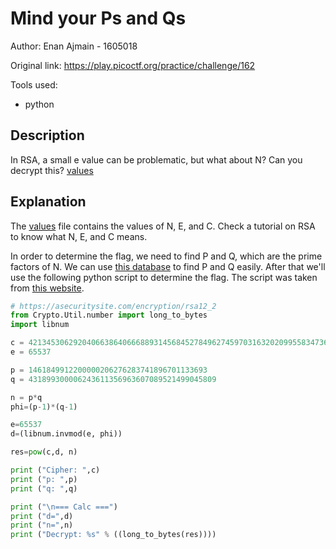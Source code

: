 # Mind your Ps and Qs

Author: Enan Ajmain - 1605018

Original link: https://play.picoctf.org/practice/challenge/162

Tools used:
- python


## Description

In RSA, a small e value can be problematic, but what about N? Can you decrypt
this? [values][1]


## Explanation

The [values][1] file contains the values of N, E, and C. Check a tutorial on RSA
to know what N, E, and C means.

In order to determine the flag, we need to find P and Q, which are the prime
factors of N. We can use [this database][2] to find P and Q easily. After that
we'll use the following python script to determine the flag. The script was
taken from [this website][3].

```python
# https://asecuritysite.com/encryption/rsa12_2
from Crypto.Util.number import long_to_bytes
import libnum

c = 421345306292040663864066688931456845278496274597031632020995583473619804626233684
e = 65537

p = 1461849912200000206276283741896701133693
q = 431899300006243611356963607089521499045809

n = p*q
phi=(p-1)*(q-1)

e=65537
d=(libnum.invmod(e, phi))

res=pow(c,d, n)

print ("Cipher: ",c)
print ("p: ",p)
print ("q: ",q)

print ("\n=== Calc ===")
print ("d=",d)
print ("n=",n)
print ("Decrypt: %s" % ((long_to_bytes(res))))

```


[1]: https://mercury.picoctf.net/static/bf5e2c8811afb4669f4a6850e097e8aa/values
[2]: http://factordb.com/index.php
[3]: https://asecuritysite.com/encryption/rsa12_2
